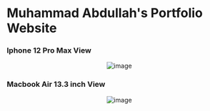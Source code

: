 # Muhammad Abdullah's Portfolio Website

<div align="center">
  <h3 align="left">Iphone 12 Pro Max View</h3>
  
  ![image](https://github.com/user-attachments/assets/8a0ff166-7e38-4e2c-a390-65da33fcdd31)
  
  <h3 align="left">Macbook Air 13.3 inch View</h3>
  
  ![image](https://github.com/user-attachments/assets/d21c7ad4-844c-4f9b-b782-5bb4a408009e)

</div>
